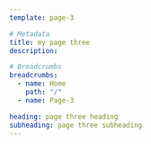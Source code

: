 ```yaml
---
template: page-3

# Metadata
title: my page three
description:

# Breadcrumbs
breadcrumbs:
  - name: Home
    path: "/"
  - name: Page-3

heading: page three heading
subheading: page three subheading
---
```

